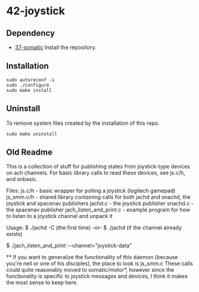 # 42-joystick

## Dependency

- [37-somatic](https://github.gatech.edu/WholeBodyControlAttempt1/37-somatic)
 Install the repository.

## Installation

    sudo autoreconf -i
    sudo ./configure
    sudo make install

## Uninstall
 To remove system files created by the installation of this repo.

    sudo make uninstall

## Old Readme

This is a collection of stuff for publishing states from joystick-type devices on ach channels.
For basic library calls to read these devices, see js.c/h, and snbasic.


Files:
js.c/h - basic wrapper for polling a joystick (logitech gamepad)
js_smm.c/h - shared library containing calls for both jachd and snachd, the joystick and spacenav publishers
jachd.c - the joystick publisher
snachd.c - the spacenav publisher
jach_listen_and_print.c - example program for how to listen to a joystick channel and unpack it


Usage:
<from a terminal>
$ ./jachd -C (the first time)
 -or-
$ ./jachd (if the channel already exists)

<from another terminal>
$ ./jach_listen_and_print --channel="joystick-data"

** If you want to generalize the functionality of this daemon (because you're neil or one of
his disciples), the place to look is js_smm.c  These calls could quite reasonably moved to
somatic/motor*, however since the functionality is specific to joystick messages and devices,
I think it makes the most sense to keep here.
